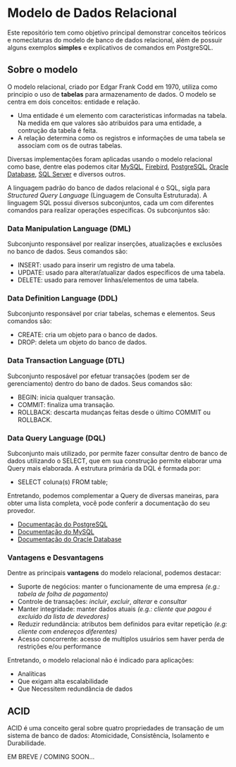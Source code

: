 # Modelo de Dados Relacional

Este repositório tem como objetivo principal demonstrar conceitos teóricos e nomeclaturas do modelo de banco de dados relacional, além de possuir alguns exemplos **simples** e explicativos de comandos em PostgreSQL.

## Sobre o modelo 

O modelo relacional, criado por Edgar Frank Codd em 1970, utiliza como principio o uso de **tabelas** para armazenamento de dados. O modelo se centra em dois conceitos: entidade e relação. 

- Uma entidade é um elemento com caracteristicas informadas na tabela. Na medida em que valores são atribuidos para uma entidade, a contrução da tabela é feita.
- A relação determina como os registros e informações de uma tabela se associam com os de outras tabelas.

Diversas implementações foram aplicadas usando o modelo relacional como base, dentre elas podemos citar [MySQL](https://www.mysql.com/), [Firebird](https://firebirdsql.org/), [PostgreSQL](https://www.postgresql.org/), [Oracle Database](https://www.oracle.com/br/database/), [SQL Server](https://www.microsoft.com/pt-br/sql-server/) e diversos outros.

A linguagem padrão do banco de dados relacional é o SQL, sigla para *Structured Query Language* (Linguagem de Consulta Estruturada). A linguagem SQL possui diversos subconjuntos, cada um com diferentes comandos para realizar operações especificas. Os subconjuntos são:

### Data Manipulation Language (DML)

Subconjunto responsável por realizar inserções, atualizações e exclusões no banco de dados. Seus comandos são:

- INSERT: usado para inserir um registro de uma tabela.
- UPDATE: usado para alterar/atualizar dados especificos de uma tabela.
- DELETE: usado para remover linhas/elementos de uma tabela.

### Data Definition Language (DDL)

Subconjunto responsável por criar tabelas, schemas e elementos. Seus comandos sâo:

- CREATE: cria um objeto para o banco de dados.
- DROP: deleta um objeto do banco de dados.

### Data Transaction Language (DTL)

Subconjunto resposável por efetuar transações (podem ser de gerenciamento) dentro do bano de dados. Seus comandos sâo:

- BEGIN: inicia qualquer transação.
- COMMIT: finaliza uma transação.
- ROLLBACK: descarta mudanças feitas desde o último COMMIT ou ROLLBACK.

### Data Query Language (DQL)

Subconjunto mais utilizado, por permite fazer consultar dentro de banco de dados utilizando o SELECT, que em sua construção permite elaborar uma Query mais elaborada. A estrutura primária da DQL é formada por:

- SELECT coluna(s) FROM table;

Entretando, podemos complementar a Query de diversas maneiras, para obter uma lista completa, você pode conferir a documentação do seu provedor. 

* [Documentação do PostgreSQL](https://www.postgresql.org/docs/9.3/sql.html)
* [Documentação do MySQL](https://dev.mysql.com/doc/)
* [Documentação do Oracle Database](https://docs.oracle.com/en/database/)

### Vantagens e Desvantagens

Dentre as principais **vantagens** do modelo relacional, podemos destacar:

* Suporte de negócios: manter o funcionamente de uma empresa *(e.g.: tabela de folha de pagamento)*
* Controle de transações: *incluir*, *excluir*, *alterar* e *consultar*
* Manter integridade: manter dados atuais *(e.g.: cliente que pagou é excluido da lista de devedores)*
* Reduzir redundância: atributos bem definidos para evitar repetição *(e.g: cliente com endereços diferentes)*
* Acesso concorrente: acesso de multiplos usuários sem haver perda de restrições e/ou performance

Entretando, o modelo relacional não é indicado para aplicações:

* Analíticas
* Que exigam alta escalabilidade
* Que Necessitem redundância de dados

## ACID

ACID é uma conceito geral sobre quatro propriedades de transação de um sistema de banco de dados: Atomicidade, Consistência, Isolamento e Durabilidade.

EM BREVE / COMING SOON...






